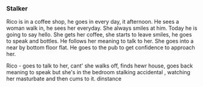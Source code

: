 ### Stalker

Rico is in a coffee shop, he goes in every day, it afternoon. He sees a woman walk in, he sees her everyday. She always smiles at him. Today he is going to say hello. She gets her coffee, she starts to leave smiles, he goes to speak and bottles. He follows her meaning to talk to her. She goes into a near by bottom floor flat. He goes to the pub to get confidence to approach her. 


Rico -  goes to talk to her, cant' she walks off, finds hewr house, goes back meaning to speak but she's in the bedroom stalking accidental , watching her masturbate and then cums to it. dinstance
